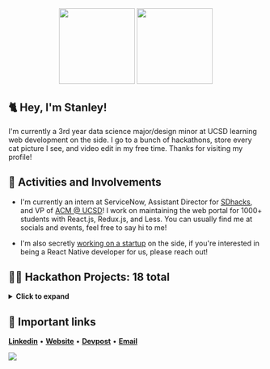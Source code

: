 <div align='center'>
  <img height="150px" width="150px" src="https://66.media.tumblr.com/72a3c45a9850923907d90e567ca91157/tumblr_puy185Olb61tawgedo1_400.gif">
    <img height="150px" width="150px" src="https://giphy.com/gifs/VbnUQpnihPSIgIXuZv">

</div>

## 🐈 Hey, I'm Stanley! 

I'm currently a 3rd year data science major/design minor at UCSD learning web development on the side. I go to a bunch of hackathons, store every cat picture I see, and video edit in my free time. Thanks for visiting my profile! 

## 🔷 Activities and Involvements

* I'm currently an intern at ServiceNow, Assistant Director for [SDhacks](https://www.sdhacks.io/), and VP of [ACM @ UCSD](https://acmucsd.com/)! I work on maintaining the web portal for 1000+ students with React.js, Redux.js, and Less. You can usually find me at socials and events, feel free to say hi to me! 

 * I'm also secretly [working on a startup](https://wistly.io/) on the side, if you're interested in being a React Native developer for us, please reach out!
 
## 👨‍💻 Hackathon Projects: 18 total
<details>
<summary><strong>Click to expand</strong></summary>
  
    ⚠ This isn't fully updated yet! Check my devpost below for all of the projects 

1. __SD HACKS 2018: [✈️ Unravel Travel](https://github.com/leestanley/SDHacks2018)__
    * Front-end: Bootstrap, Sass, Javascript 

2. __Sac Hacks 2018: [📰 ReBias](https://github.com/leestanley/Sachacks-2018-rebias)__
    * Back-end: Flask, Pandas, Matplotlib 

3. __SBHacks 2019: [📹 YouScribe](https://github.com/leestanley/SBHacks-2019)__
    * Full-Stack: TextBlob, Flask, Clarifai, PyTube, HTML5, CSS3

4. __Hard Hacks 2019: [📸 Noggin Login](https://github.com/leestanley/SBHacks-2019)__
    * Back-end: OpenCV, Google Speech to text, Speech, and Storage API, TextBlob

5. __Webroot Coding Challenge 2019: [🎮 Webroot Game Algorithim](https://github.com/leestanley/Webroot)__
    * Back-end: Use of data structures - libraries and API's were not allowed 

6. __Slo Hacks 2019: [🏋️ Weight Buddies](https://github.com/jeffrey447/slohacks2k19)__
    * Full-Stack: Bootstrap, Sass, Javascript, React, Flask, MongoDB

7. __Hacktech 2019 [🥔 MarketPeel](https://github.com/leestanley/hacktech-2019)__
    * Back-end: Beautiful Soup, Flask, Flask-WTF

8. __LA Hacks 2019: [🔥 STOREM](https://lahacks2019-ff0ad.firebaseapp.com)__
    * 🥈 __LA Hacks 2nd Place for Google Cloud Platform__
    * Back-end: Firebase Realtime Database, Google Maps API

9. __HackXX 2019: [🏡 SafeHouse](https://devpost.com/software/safehouse-tlbey7)__
    * 🥉 __HackXX 3rd Place Overall__
    * Back-end: Twilio SMS API, Google Maps API, Firebase Firestore, Flask, WTForms

10. __HackSC 2019: [📦 Delivrr](https://devpost.com/software/delivrr)__
    * 📈 __Accepted under UCSD's Summer Incubator for startups__
    * Back-end: Node.js, Express.js, Firebase Realtime Database

11. __TwitchCon 2019: [📷 Twitch Throwbacks](https://devpost.com/software/twitch-throwbacks)__
    * 🗣️ __Presented on the TwitchDev channel for 1,400 viewers__
    * Front-end: React.js, Ant Design Library, Fetch

12. __SD Hacks 2019: [🔹 Vight](https://devpost.com/software/vight)__
    * Front-end: Front-end: React.js, Ant Design Library, Konva, ParticleJS

</details>

## :link: Important links
[__Linkedin__](https://www.linkedin.com/in/leestanleysg/) • [__Website__](https://leestanley.me) • [__Devpost__](https://devpost.com/leestanley) • [__Email__](mailto:stl005@ucsd.edu)

![](https://wifflegif.com/gifs/681441-one-day-ill-make-a-cream-heroes-gif)


<!--
**leestanley/leestanley** is a ✨ _special_ ✨ repository because its `README.md` (this file) appears on your GitHub profile.

Here are some ideas to get you started:

- 🔭 I’m currently working on ...
- 🌱 I’m currently learning ...
- 👯 I’m looking to collaborate on ...
- 🤔 I’m looking for help with ...
- 💬 Ask me about ...
- 📫 How to reach me: ...
- 😄 Pronouns: ...
- ⚡ Fun fact: ...
-->

